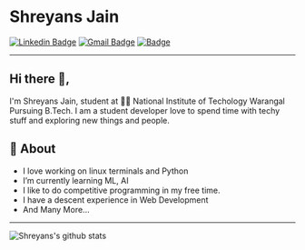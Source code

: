 # Shreyans Jain
[![Linkedin Badge](https://img.shields.io/badge/-ShreyansJain-blue?style=flat-square&logo=Linkedin&logoColor=white&link=https://www.linkedin.com/in/shreyansjain012/)](https://www.linkedin.com/in/shreyansjain012/)
[![Gmail Badge](https://img.shields.io/badge/-shreyansjain012@gmail.com-c14438?style=flat-square&logo=Gmail&logoColor=white&link=mailto:shreyansjain012@gmail.com)](mailto:shreyansjain012@gmail.com)
[![Badge](https://img.shields.io/badge/-Codechef-green?style=flat-square&logoColor=white&link=https://www.codechef.com/users/jains516)](https://www.codechef.com/users/jains516)

---
## Hi there 👋,           
I'm Shreyans Jain, student at 👨‍💻 National Institute of Techology Warangal Pursuing B.Tech. I am a student developer love to spend time with techy stuff and exploring new things and people.

## 🧐 About
- I love working on linux terminals and Python
- I’m currently learning ML, AI
- I like to do competitive programming in my free time. 
- I have a descent experience in Web Development 
- And Many More...

---

![Shreyans's github stats](https://github-readme-stats.vercel.app/api?username=Shreyansjain012&&show_icons=true)

